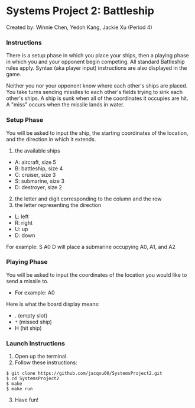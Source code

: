 # Systems Project 2: Battleship
Created by: Winnie Chen, Yedoh Kang, Jackie Xu (Period 4)

### Instructions
There is a setup phase in which you place your ships, then a playing phase in which you and your opponent begin competing. All standard Battleship rules apply. Syntax (aka player input) instructions are also displayed in the game.

Neither you nor your opponent know where each other's ships are placed. You take turns sending missiles to each other's fields trying to sink each other's ships. A ship is sunk when all of the coordinates it occupies are hit. A "miss" occurs when the missile lands in water.

### Setup Phase

You will be asked to input the ship, the starting coordinates of the location, and the direction in which it extends.
1. the available ships
* A: aircraft, size 5
* B: battleship, size 4
* C: cruiser, size 3
* S: submarine, size 3
* D: destroyer, size 2
2. the letter and digit corresponding to the column and the row
3. the letter representing the direction
* L: left
* R: right
* U: up
* D: down

For example: S A0 D will place a submarine occupying A0, A1, and A2

### Playing Phase

You will be asked to input the coordinates of the location you would
like to send a missile to.
* For example: A0

Here is what the board display means:
* . (empty slot)
* `*` (missed ship)
* H (hit ship)

### Launch Instructions

1. Open up the terminal.
2. Follow these instructions: 
```
$ git clone https://github.com/jacqxu00/SystemsProject2.git
$ cd SystemsProject2
$ make
$ make run
```
3. Have fun!




